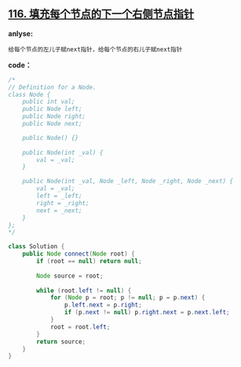 ## [116. 填充每个节点的下一个右侧节点指针](https://leetcode-cn.com/problems/populating-next-right-pointers-in-each-node/)

**anlyse:**

```
给每个节点的左儿子赋next指针，给每个节点的右儿子赋next指针
```

**code：**

```java
/*
// Definition for a Node.
class Node {
    public int val;
    public Node left;
    public Node right;
    public Node next;

    public Node() {}
    
    public Node(int _val) {
        val = _val;
    }

    public Node(int _val, Node _left, Node _right, Node _next) {
        val = _val;
        left = _left;
        right = _right;
        next = _next;
    }
};
*/

class Solution {
    public Node connect(Node root) {
        if (root == null) return null;
        
        Node source = root;
        
        while (root.left != null) {
            for (Node p = root; p != null; p = p.next) {
                p.left.next = p.right;
                if (p.next != null) p.right.next = p.next.left;
            }
            root = root.left;
        }
        return source;
    }
}
```

